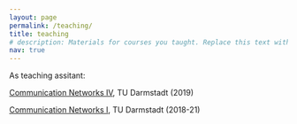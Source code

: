 ```yaml
---
layout: page
permalink: /teaching/
title: teaching
# description: Materials for courses you taught. Replace this text with your description.
nav: true
---
```


As teaching assitant:

[Communication Networks IV](https://www.kom.tu-darmstadt.de/teaching/former-courses/communication-networks-iv-performance-evaluation/general-information/), TU Darmstadt (2019)

[Communication Networks I](https://www.kom.tu-darmstadt.de/teaching/current-courses/communication-networks-i/general-information/), TU Darmstadt (2018-21)

<!-- Organize your courses by years, topics, or universities, however you like! -->
